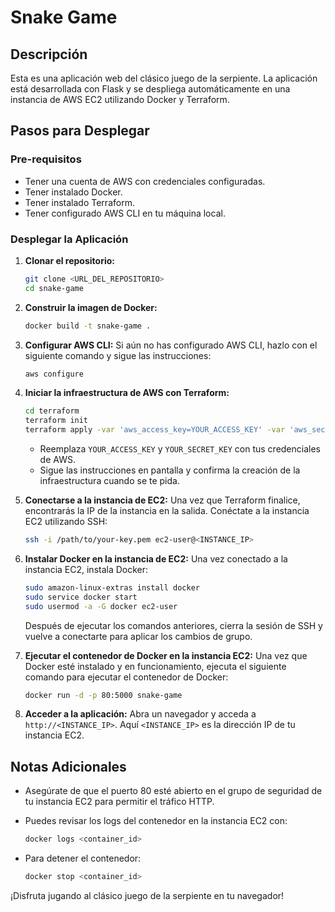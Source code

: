 # Snake Game

## Descripción
Esta es una aplicación web del clásico juego de la serpiente. La aplicación está desarrollada con Flask y se despliega automáticamente en una instancia de AWS EC2 utilizando Docker y Terraform.

## Pasos para Desplegar

### Pre-requisitos
- Tener una cuenta de AWS con credenciales configuradas.
- Tener instalado Docker.
- Tener instalado Terraform.
- Tener configurado AWS CLI en tu máquina local.

### Desplegar la Aplicación

1. **Clonar el repositorio:**
    ```sh
    git clone <URL_DEL_REPOSITORIO>
    cd snake-game
    ```

2. **Construir la imagen de Docker:**
    ```sh
    docker build -t snake-game .
    ```

3. **Configurar AWS CLI:**
    Si aún no has configurado AWS CLI, hazlo con el siguiente comando y sigue las instrucciones:
    ```sh
    aws configure
    ```

4. **Iniciar la infraestructura de AWS con Terraform:**
    ```sh
    cd terraform
    terraform init
    terraform apply -var 'aws_access_key=YOUR_ACCESS_KEY' -var 'aws_secret_key=YOUR_SECRET_KEY'
    ```

    - Reemplaza `YOUR_ACCESS_KEY` y `YOUR_SECRET_KEY` con tus credenciales de AWS.
    - Sigue las instrucciones en pantalla y confirma la creación de la infraestructura cuando se te pida.

5. **Conectarse a la instancia de EC2:**
    Una vez que Terraform finalice, encontrarás la IP de la instancia en la salida. Conéctate a la instancia EC2 utilizando SSH:
    ```sh
    ssh -i /path/to/your-key.pem ec2-user@<INSTANCE_IP>
    ```

6. **Instalar Docker en la instancia de EC2:**
    Una vez conectado a la instancia EC2, instala Docker:
    ```sh
    sudo amazon-linux-extras install docker
    sudo service docker start
    sudo usermod -a -G docker ec2-user
    ```

    Después de ejecutar los comandos anteriores, cierra la sesión de SSH y vuelve a conectarte para aplicar los cambios de grupo.

7. **Ejecutar el contenedor de Docker en la instancia EC2:**
    Una vez que Docker esté instalado y en funcionamiento, ejecuta el siguiente comando para ejecutar el contenedor de Docker:
    ```sh
    docker run -d -p 80:5000 snake-game
    ```

8. **Acceder a la aplicación:**
    Abra un navegador y acceda a `http://<INSTANCE_IP>`. Aquí `<INSTANCE_IP>` es la dirección IP de tu instancia EC2.

## Notas Adicionales

- Asegúrate de que el puerto 80 esté abierto en el grupo de seguridad de tu instancia EC2 para permitir el tráfico HTTP.
- Puedes revisar los logs del contenedor en la instancia EC2 con:
    ```sh
    docker logs <container_id>
    ```

- Para detener el contenedor:
    ```sh
    docker stop <container_id>
    ```

¡Disfruta jugando al clásico juego de la serpiente en tu navegador!